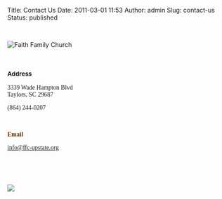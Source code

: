 Title: Contact Us
Date: 2011-03-01 11:53
Author: admin
Slug: contact-us
Status: published

<p>
<script type="text/javascript" src="http://maps.google.com/maps?file=api&amp;v=2&amp;key=ABQIAAAAX_VZPJHpnrxtNDOyQEFTeRSCDrKTzrEbXncrX1C-ZJvGNtPxdhQ9nQn_yIjX2V8W_lSBlu0pSFMtPg"></script>
<script type="text/javascript">// <![CDATA[<br />
function load() { if (GBrowserIsCompatible()) { var map = new GMap2(document.getElementById("map")); map.addControl(new GSmallMapControl()); map.addControl(new GMapTypeControl()); map.setCenter(new GLatLng(34.9189, -82.3144), 13); var icon = new GIcon(); icon.image = "http://labs.google.com/ridefinder/images/mm_20_red.png"; icon.shadow = "http://labs.google.com/ridefinder/images/mm_20_shadow.png"; icon.iconSize = new GSize(12, 20); icon.shadowSize = new GSize(22, 20); icon.iconAnchor = new GPoint(6, 20); map.addOverlay(new GMarker(map.getCenter(), icon)); } }<br />
// ]]></script>
</p>
 

![](http://ffc-upstate.org/wp-content/themes/arthemia/images/church.png "Faith Family Church")

<big><small><small><span
style="color: #663300; font-family: serif; font-weight: bold;">  
</span></small></small></big>

### <big><small><small>Address</small></small></big>

<span style="font-family: Nimbus Sans L;">3339 Wade Hampton Blvd</span>  
<span style="font-family: Nimbus Sans L;">Taylors, SC 29687</span>

<span style="font-family: Nimbus Sans L;">(864) 244-0207</span>

 

<span
style="color: #663300; font-weight: bold; font-family: serif;">Email</span>

<span style="font-family: Nimbus Sans L;">info@ffc-upstate.org</span>

 

 

![](https://lh5.googleusercontent.com/Vwni9GaUQzm_2odhA9RxOW3cfZ46fSSrJbBbTcYzJHtUGaY-wf5Yylm-YSAMtJ6PZ_W73f4-HV6Y07y3SejUID3-oBZDeMrmkPzMxN3tIvSCTgbor-pi)
